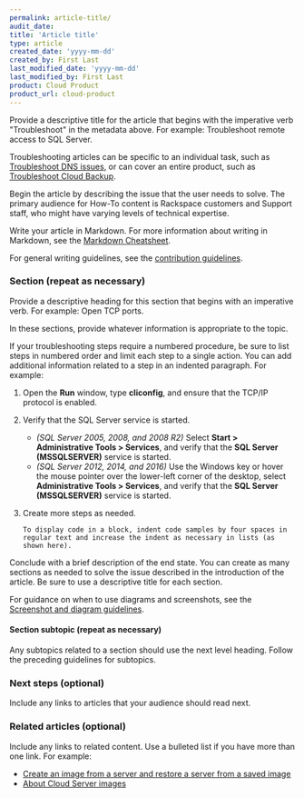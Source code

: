 ```yaml
---
permalink: article-title/
audit_date:
title: 'Article title'
type: article
created_date: 'yyyy-mm-dd'
created_by: First Last
last_modified_date: 'yyyy-mm-dd'
last_modified_by: First Last
product: Cloud Product
product_url: cloud-product
---
```


Provide a descriptive title for the article that begins with the imperative verb "Troubleshoot" in the metadata above. For example: Troubleshoot remote access to SQL Server.

Troubleshooting articles can be specific to an individual task, such as [Troubleshoot DNS issues](/how-to/troubleshooting-dns-issues), or can cover an entire product, such as [Troubleshoot Cloud Backup](/how-to/cloud-backup-troubleshooting).

Begin the article by describing the issue that the user needs to solve. The primary audience for How-To content is Rackspace customers and Support staff, who might have varying levels of technical expertise.

Write your article in Markdown. For more information about writing in Markdown, see the [Markdown Cheatsheet](https://github.com/adam-p/markdown-here/wiki/Markdown-Cheatsheet).

For general writing guidelines, see the [contribution guidelines](https://github.com/rackerlabs/rackspace-how-to/blob/master/CONTRIBUTING.md).

### Section (repeat as necessary)

Provide a descriptive heading for this section that begins with an imperative verb. For example: Open TCP ports.

In these sections, provide whatever information is appropriate to the topic.

If your troubleshooting steps require a numbered procedure, be sure to list steps in numbered order and limit each step to a single action. You can add additional information related to a step in an indented paragraph. For example:

1. Open the **Run** window, type **cliconfig**, and ensure that the TCP/IP protocol is enabled.

2. Verify that the SQL Server service is started.

   - *(SQL Server 2005, 2008, and 2008 R2)* Select **Start > Administrative Tools > Services**, and verify that the **SQL Server (MSSQLSERVER)** service is started.
   - *(SQL Server 2012, 2014, and 2016)* Use the Windows key or hover the mouse pointer over the lower-left corner of the desktop, select **Administrative Tools > Services**, and verify that the **SQL Server (MSSQLSERVER)** service is started.

3. Create more steps as needed.

       To display code in a block, indent code samples by four spaces in regular text and increase the indent as necessary in lists (as shown here).

Conclude with a brief description of the end state. You can create as many sections as needed to solve the issue described in the introduction of the article. Be sure to use a descriptive title for each section.

For guidance on when to use diagrams and screenshots, see the [Screenshot and diagram guidelines](http://rackerlabs.github.io/docs-rackspace/style-guide/screenshot-diagram-guidelines.html).

#### Section subtopic (repeat as necessary)

Any subtopics related to a section should use the next level heading. Follow the preceding guidelines for subtopics.

### Next steps (optional)

Include any links to articles that your audience should read next.

### Related articles (optional)

Include any links to related content. Use a bulleted list if you have more than one link. For example:

- [Create an image from a server and restore a server from a saved image](/how-to/create-an-image-from-a-server-and-restore-a-server-from-a-saved-image)
- [About Cloud Server images](/how-to/about-cloud-server-images)
